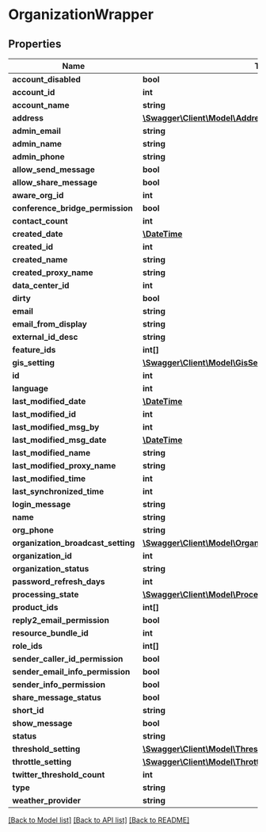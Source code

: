 # OrganizationWrapper

## Properties
Name | Type | Description | Notes
------------ | ------------- | ------------- | -------------
**account_disabled** | **bool** |  | [optional] 
**account_id** | **int** |  | [optional] 
**account_name** | **string** |  | [optional] 
**address** | [**\Swagger\Client\Model\AddressWrapper**](AddressWrapper.md) |  | [optional] 
**admin_email** | **string** |  | [optional] 
**admin_name** | **string** |  | [optional] 
**admin_phone** | **string** |  | [optional] 
**allow_send_message** | **bool** |  | [optional] 
**allow_share_message** | **bool** |  | [optional] 
**aware_org_id** | **int** |  | [optional] 
**conference_bridge_permission** | **bool** |  | [optional] 
**contact_count** | **int** |  | [optional] 
**created_date** | [**\DateTime**](\DateTime.md) |  | [optional] 
**created_id** | **int** |  | [optional] 
**created_name** | **string** |  | [optional] 
**created_proxy_name** | **string** |  | [optional] 
**data_center_id** | **int** |  | [optional] 
**dirty** | **bool** |  | [optional] 
**email** | **string** |  | [optional] 
**email_from_display** | **string** |  | [optional] 
**external_id_desc** | **string** |  | [optional] 
**feature_ids** | **int[]** |  | [optional] 
**gis_setting** | [**\Swagger\Client\Model\GisSettingWrapper**](GisSettingWrapper.md) |  | [optional] 
**id** | **int** |  | [optional] 
**language** | **int** |  | [optional] 
**last_modified_date** | [**\DateTime**](\DateTime.md) |  | [optional] 
**last_modified_id** | **int** |  | [optional] 
**last_modified_msg_by** | **int** |  | [optional] 
**last_modified_msg_date** | [**\DateTime**](\DateTime.md) |  | [optional] 
**last_modified_name** | **string** |  | [optional] 
**last_modified_proxy_name** | **string** |  | [optional] 
**last_modified_time** | **int** |  | [optional] 
**last_synchronized_time** | **int** |  | [optional] 
**login_message** | **string** |  | [optional] 
**name** | **string** |  | [optional] 
**org_phone** | **string** |  | [optional] 
**organization_broadcast_setting** | [**\Swagger\Client\Model\OrganizationBroadcastSettingWrapper**](OrganizationBroadcastSettingWrapper.md) |  | [optional] 
**organization_id** | **int** |  | [optional] 
**organization_status** | **string** |  | [optional] 
**password_refresh_days** | **int** |  | [optional] 
**processing_state** | [**\Swagger\Client\Model\ProcessingStateWrapper**](ProcessingStateWrapper.md) |  | [optional] 
**product_ids** | **int[]** |  | [optional] 
**reply2_email_permission** | **bool** |  | [optional] 
**resource_bundle_id** | **int** |  | [optional] 
**role_ids** | **int[]** |  | [optional] 
**sender_caller_id_permission** | **bool** |  | [optional] 
**sender_email_info_permission** | **bool** |  | [optional] 
**sender_info_permission** | **bool** |  | [optional] 
**share_message_status** | **bool** |  | [optional] 
**short_id** | **string** |  | [optional] 
**show_message** | **bool** |  | [optional] 
**status** | **string** |  | [optional] 
**threshold_setting** | [**\Swagger\Client\Model\ThresholdSettingWrapper**](ThresholdSettingWrapper.md) |  | [optional] 
**throttle_setting** | [**\Swagger\Client\Model\ThrottleSettingWrapper**](ThrottleSettingWrapper.md) |  | [optional] 
**twitter_threshold_count** | **int** |  | [optional] 
**type** | **string** |  | [optional] 
**weather_provider** | **string** |  | [optional] 

[[Back to Model list]](../README.md#documentation-for-models) [[Back to API list]](../README.md#documentation-for-api-endpoints) [[Back to README]](../README.md)


